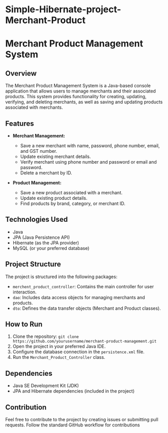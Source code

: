 # Simple-Hibernate-project-Merchant-Product
# Merchant Product Management System

## Overview

The Merchant Product Management System is a Java-based console application that allows users to manage merchants and their associated products. This system provides functionality for creating, updating, verifying, and deleting merchants, as well as saving and updating products associated with merchants.

## Features

- **Merchant Management:**
  - Save a new merchant with name, password, phone number, email, and GST number.
  - Update existing merchant details.
  - Verify merchant using phone number and password or email and password.
  - Delete a merchant by ID.

- **Product Management:**
  - Save a new product associated with a merchant.
  - Update existing product details.
  - Find products by brand, category, or merchant ID.

## Technologies Used

- Java
- JPA (Java Persistence API)
- Hibernate (as the JPA provider)
- MySQL (or your preferred database)

## Project Structure

The project is structured into the following packages:

- `merchent_product_controller`: Contains the main controller for user interaction.
- `dao`: Includes data access objects for managing merchants and products.
- `dto`: Defines the data transfer objects (Merchant and Product classes).

## How to Run

1. Clone the repository: `git clone https://github.com/yourusername/merchant-product-management.git`
2. Open the project in your preferred Java IDE.
3. Configure the database connection in the `persistence.xml` file.
4. Run the `Merchant_Product_Controller` class.

## Dependencies

- Java SE Development Kit (JDK)
- JPA and Hibernate dependencies (included in the project)

## Contribution

Feel free to contribute to the project by creating issues or submitting pull requests. Follow the standard GitHub workflow for contributions

